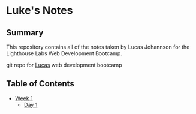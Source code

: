 # Luke's Notes

## Summary 

This repository contains all of the notes taken by Lucas Johannson for the Lighthouse Labs Web Development Bootcamp.

git repo for [Lucas](https://github.com/lucasjohannson) web development bootcamp

## Table of Contents 

* [Week 1](/Week_1)
  * [Day 1](/Week_1/Day_1)